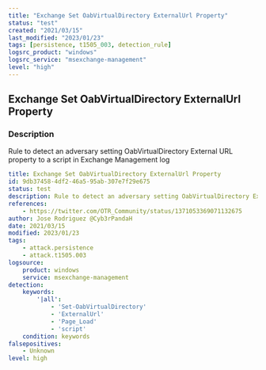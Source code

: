 ```yaml
---
title: "Exchange Set OabVirtualDirectory ExternalUrl Property"
status: "test"
created: "2021/03/15"
last_modified: "2023/01/23"
tags: [persistence, t1505_003, detection_rule]
logsrc_product: "windows"
logsrc_service: "msexchange-management"
level: "high"
---
```


## Exchange Set OabVirtualDirectory ExternalUrl Property

### Description

Rule to detect an adversary setting OabVirtualDirectory External URL property to a script in Exchange Management log

```yml
title: Exchange Set OabVirtualDirectory ExternalUrl Property
id: 9db37458-4df2-46a5-95ab-307e7f29e675
status: test
description: Rule to detect an adversary setting OabVirtualDirectory External URL property to a script in Exchange Management log
references:
    - https://twitter.com/OTR_Community/status/1371053369071132675
author: Jose Rodriguez @Cyb3rPandaH
date: 2021/03/15
modified: 2023/01/23
tags:
    - attack.persistence
    - attack.t1505.003
logsource:
    product: windows
    service: msexchange-management
detection:
    keywords:
        '|all':
            - 'Set-OabVirtualDirectory'
            - 'ExternalUrl'
            - 'Page_Load'
            - 'script'
    condition: keywords
falsepositives:
    - Unknown
level: high

```
